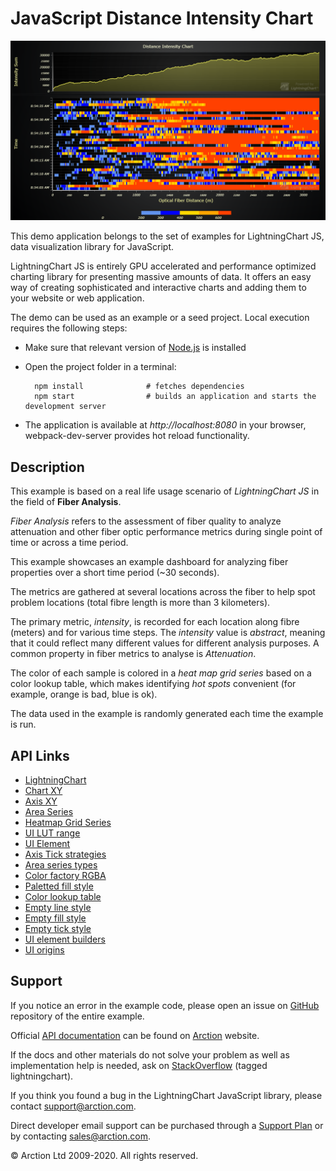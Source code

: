 # JavaScript Distance Intensity Chart

![JavaScript Distance Intensity Chart](dashboardWaterfall.png)

This demo application belongs to the set of examples for LightningChart JS, data visualization library for JavaScript.

LightningChart JS is entirely GPU accelerated and performance optimized charting library for presenting massive amounts of data. It offers an easy way of creating sophisticated and interactive charts and adding them to your website or web application.

The demo can be used as an example or a seed project. Local execution requires the following steps:

- Make sure that relevant version of [Node.js](https://nodejs.org/en/download/) is installed
- Open the project folder in a terminal:

        npm install              # fetches dependencies
        npm start                # builds an application and starts the development server

- The application is available at *http://localhost:8080* in your browser, webpack-dev-server provides hot reload functionality.


## Description

This example is based on a real life usage scenario of _LightningChart JS_ in the field of **Fiber Analysis**.

_Fiber Analysis_ refers to the assessment of fiber quality to analyze attenuation and other fiber optic performance metrics during single point of time or across a time period.

This example showcases an example dashboard for analyzing fiber properties over a short time period (~30 seconds).

The metrics are gathered at several locations across the fiber to help spot problem locations (total fibre length is more than 3 kilometers).

The primary metric, _intensity_, is recorded for each location along fibre (meters) and for various time steps. The _intensity_ value is _abstract_, meaning that it could reflect many different values for different analysis purposes. A common property in fiber metrics to analyse is _Attenuation_.

The color of each sample is colored in a _heat map grid series_ based on a color lookup table, which makes identifying _hot spots_ convenient (for example, orange is bad, blue is ok).

The data used in the example is randomly generated each time the example is run.


## API Links

* [LightningChart]
* [Chart XY]
* [Axis XY]
* [Area Series]
* [Heatmap Grid Series]
* [UI LUT range]
* [UI Element]
* [Axis Tick strategies]
* [Area series types]
* [Color factory RGBA]
* [Paletted fill style]
* [Color lookup table]
* [Empty line style]
* [Empty fill style]
* [Empty tick style]
* [UI element builders]
* [UI origins]


## Support

If you notice an error in the example code, please open an issue on [GitHub][0] repository of the entire example.

Official [API documentation][1] can be found on [Arction][2] website.

If the docs and other materials do not solve your problem as well as implementation help is needed, ask on [StackOverflow][3] (tagged lightningchart).

If you think you found a bug in the LightningChart JavaScript library, please contact support@arction.com.

Direct developer email support can be purchased through a [Support Plan][4] or by contacting sales@arction.com.

[0]: https://github.com/Arction/
[1]: https://www.arction.com/lightningchart-js-api-documentation/
[2]: https://www.arction.com
[3]: https://stackoverflow.com/questions/tagged/lightningchart
[4]: https://www.arction.com/support-services/

© Arction Ltd 2009-2020. All rights reserved.


[LightningChart]: https://www.arction.com/lightningchart-js-api-documentation/v3.1.0/interfaces/lightningchart.html
[Chart XY]: https://www.arction.com/lightningchart-js-api-documentation/v3.1.0/classes/chartxy.html
[Axis XY]: https://www.arction.com/lightningchart-js-api-documentation/v3.1.0/classes/axis.html
[Area Series]: https://www.arction.com/lightningchart-js-api-documentation/v3.1.0/classes/areaseriespositive.html
[Heatmap Grid Series]: https://www.arction.com/lightningchart-js-api-documentation/v3.1.0/
[UI LUT range]: https://www.arction.com/lightningchart-js-api-documentation/v3.1.0/
[UI Element]: https://www.arction.com/lightningchart-js-api-documentation/v3.1.0/
[Axis Tick strategies]: https://www.arction.com/lightningchart-js-api-documentation/v3.1.0/globals.html#axistickstrategies
[Area series types]: https://www.arction.com/lightningchart-js-api-documentation/v3.1.0/globals.html#areaseriestypes
[Color factory RGBA]: https://www.arction.com/lightningchart-js-api-documentation/v3.1.0/globals.html#colorrgba
[Paletted fill style]: https://www.arction.com/lightningchart-js-api-documentation/v3.1.0/classes/palettedfill.html
[Color lookup table]: https://www.arction.com/lightningchart-js-api-documentation/v3.1.0/classes/lut.html
[Empty line style]: https://www.arction.com/lightningchart-js-api-documentation/v3.1.0/globals.html#emptyline
[Empty fill style]: https://www.arction.com/lightningchart-js-api-documentation/v3.1.0/globals.html#emptyfill
[Empty tick style]: https://www.arction.com/lightningchart-js-api-documentation/v3.1.0/globals.html#emptytick
[UI element builders]: https://www.arction.com/lightningchart-js-api-documentation/v3.1.0/globals.html#uielementbuilders
[UI origins]: https://www.arction.com/lightningchart-js-api-documentation/v3.1.0/globals.html#uiorigins

